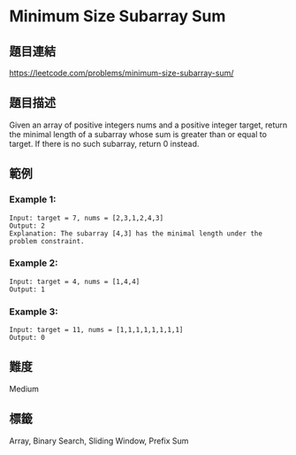 # Minimum Size Subarray Sum

## 題目連結
https://leetcode.com/problems/minimum-size-subarray-sum/

## 題目描述
Given an array of positive integers nums and a positive integer target, return the minimal length of a subarray whose sum is greater than or equal to target. If there is no such subarray, return 0 instead.

## 範例

### Example 1:
```
Input: target = 7, nums = [2,3,1,2,4,3]
Output: 2
Explanation: The subarray [4,3] has the minimal length under the problem constraint.
```

### Example 2:
```
Input: target = 4, nums = [1,4,4]
Output: 1
```

### Example 3:
```
Input: target = 11, nums = [1,1,1,1,1,1,1,1]
Output: 0
```

## 難度
Medium

## 標籤
Array, Binary Search, Sliding Window, Prefix Sum
